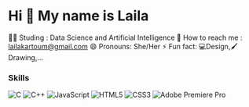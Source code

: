 # Hi 👋 My name is Laila 

👩‍💻 Studing : Data Science and Artificial Intelligence
📩 How to reach me : lailakartoum@gmail.com
😄 Pronouns: She/Her
⚡ Fun fact: 💻Design,🖌Drawing,...

### Skills

![C](https://img.shields.io/badge/C-00599C?style=flat&logo=c&logoColor=white)
![C++](https://img.shields.io/badge/C++-00599C?style=flat&logo=c%2B%2B&logoColor=white)
![JavaScript](https://img.shields.io/badge/JavaScript-323330?style=flat&logo=javascript&logoColor=F7DF1E)
![HTML5](https://img.shields.io/badge/HTML5-E34F26?style=flat&logo=html5&logoColor=white)
![CSS3](https://img.shields.io/badge/CSS3-1572B6?style=flat&logo=css3&logoColor=white)
![Adobe Premiere Pro](https://img.shields.io/badge/Adobe%20Premiere%20Pro-9999FF?style=flat&logo=Adobe%20Premiere%20Pro&logoColor=white)
